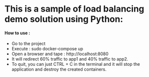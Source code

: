  # This is a sample of load balancing demo solution using Python:

 #### How to use :
 - Go to the project
 - Execute : sudo docker-compose up
 - Open a browser and tape : http://localhost:8080
 - It will redirect 60% traffic to app1 and 40% traffic to app2.
 - To quit, you can just CTRL + C in the terminal and it will stop the application and destroy the created containers.
 
